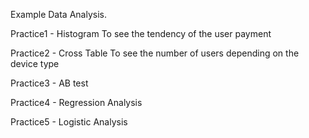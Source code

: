 Example Data Analysis.

Practice1 - Histogram
  To see the tendency of the user payment
  
Practice2 - Cross Table
  To see the number of users depending on the device type

Practice3 - AB test

Practice4 - Regression Analysis

Practice5 - Logistic Analysis

